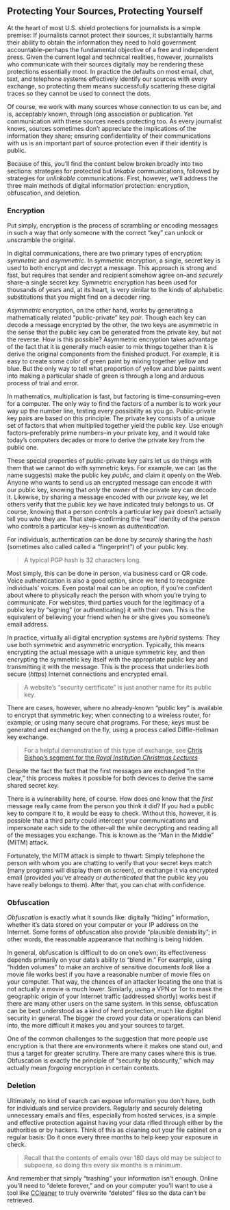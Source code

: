 Protecting Your Sources, Protecting Yourself
--------------------------------------------

At the heart of most U.S. shield protections for journalists is a simple
premise: If journalists cannot protect their sources, it substantially
harms their ability to obtain the information they need to hold
government accountable–perhaps the fundamental objective of a free and
independent press. Given the current legal and technical realities,
however, journalists who communicate with their sources digitally may be
rendering these protections essentially moot. In practice the defaults
on most email, chat, text, and telephone systems effectively identify
our sources with every exchange, so protecting them means successfully
scattering these digital traces so they cannot be used to connect the
dots.

Of course, we work with many sources whose connection to us can be, and
is, acceptably known, through long association or publication. Yet
communication with these sources needs protecting too. As every
journalist knows, sources sometimes don’t appreciate the implications of
the information they share; ensuring confidentiality of their
communications with us is an important part of source protection even if
their identity is public.

Because of this, you’ll find the content below broken broadly into two
sections: strategies for protected but *linkable* communications,
followed by strategies for *unlinkable* communications. First, however,
we’ll address the three main methods of digital information protection:
encryption, obfuscation, and deletion.

### Encryption

Put simply, encryption is the process of scrambling or encoding messages
in such a way that only someone with the correct “key” can unlock or
unscramble the original.

In digital communications, there are two primary types of encryption:
*symmetric* and *asymmetric*. In symmetric encryption, a single, secret
key is used to both encrypt and decrypt a message. This approach is
strong and fast, but requires that sender and recipient somehow agree
on–and *securely* share–a single secret key. Symmetric encryption has
been used for thousands of years and, at its heart, is very similar to
the kinds of alphabetic substitutions that you might find on a decoder
ring.

*Asymmetric* encryption, on the other hand, works by generating a
mathematically related “public-private” key *pair*. Though each key can
decode a message encrypted by the other, the two keys are asymmetric in
the sense that the public key can be generated from the private key, but
not the reverse. How is this possible? Asymmetric encryption takes
advantage of the fact that it is generally much easier to mix things
together than it is derive the original components from the finished
product. For example, it is easy to create some color of green paint by
mixing together yellow and blue. But the only way to tell what
proportion of yellow and blue paints went into making a particular shade
of green is through a long and arduous process of trial and error.

In mathematics, multiplication is fast, but factoring is
time-consuming–even for a computer. The only way to find the factors of
a number is to work your way up the number line, testing every
possibility as you go. Public-private key pairs are based on this
principle: The private key consists of a unique set of factors that when
multiplied together yield the public key. Use enough factors–preferably
prime numbers–in your private key, and it would take today’s computers
decades or more to derive the private key from the public one.

These special properties of public-private key pairs let us do things
with them that we cannot do with symmetric keys. For example, we can (as
the name suggests) make the public key *public*, and claim it openly on
the Web. Anyone who wants to send us an encrypted message can encode it
with our public key, knowing that *only* the owner of the private key
can decode it. Likewise, by sharing a message encoded with our *private*
key, we let others verify that the public key we have indicated truly
belongs to us. Of course, knowing that a person controls a particular
key pair doesn’t actually tell you *who* they are. That step–confirming
the “real” identity of the person who controls a particular key–is known
as *authentication*.

For individuals, authentication can be done by *securely* sharing the
*hash* (sometimes also called called a “fingerprint”) of your public
key.

 > A typical PGP hash is 32 characters long.

 Most simply, this can be done in person, via business card or QR code.
Voice authentication is also a good option, since we tend to recognize
individuals’ voices. Even postal mail can be an option, if you’re
confident about where to physically reach the person with whom you’re
trying to communicate. For websites, third parties vouch for the
legitimacy of a public key by “signing” (or authenticating) it with
their own. This is the equivalent of believing your friend when he or
she gives you someone’s email address.

In practice, virtually all digital encryption systems are *hybrid*
systems: They use both symmetric and asymmetric encryption. Typically,
this means encrypting the actual message with a unique symmetric key,
and then encrypting the symmetric key itself with the appropriate public
key and transmitting it with the message. This is the process that
underlies both secure (*https*) Internet connections and encrypted email.

 > A website’s “security certificate” is just another name for its
public key.

There are cases, however, where no already-known “public key” is
available to encrypt that symmetric key; when connecting to a wireless
router, for example, or using many secure chat programs. For these, keys
must be generated and exchanged on the fly, using a process called
Diffie-Hellman key exchange.

 > For a helpful demonstration of this type of exchange, see [Chris
Bishop’s segment for the *Royal Institution Christmas
Lectures*](http://www.youtube.com/watch?v=U62S8SchxX4)

 Despite the fact the fact that the first messages are exchanged “in the
clear,” this process makes it possible for both devices to derive the
same shared secret key.

There is a vulnerability here, of course. How does one know that the
*first* message really came from the person you think it did? If you had
a public key to compare it to, it would be easy to check. Without this,
however, it is possible that a third party could intercept your
communications and impersonate each side to the other–all the while
decrypting and reading all of the messages you exchange. This is known
as the “Man in the Middle” (MITM) attack.

Fortunately, the MITM attack is simple to thwart: Simply telephone the
person with whom you are chatting to verify that your secret keys match
(many programs will display them on screen), or exchange it via
encrypted email (provided you’ve already or *authenticated* that the
public key you have really belongs to them). After that, you can chat
with confidence.

### Obfuscation

*Obfuscation* is exactly what it sounds like: digitally “hiding”
information, whether it’s data stored on your computer or your IP
address on the Internet. Some forms of obfuscation also provide
“plausible deniability”; in other words, the reasonable appearance that
nothing is being hidden.

In general, obfuscation is difficult to do on one’s own; its
effectiveness depends primarily on your data’s ability to “blend in.”
For example, using “hidden volumes” to make an archive of sensitive
documents *look* like a movie file works best if you have a reasonable
number of movie files on your computer. That way, the chances of an
attacker locating the one that is not actually a movie is much lower.
Similarly, using a VPN or Tor to mask the geographic origin of your
Internet traffic (addressed shortly) works best if there are many other
users on the same system. In this sense, obfuscation can be best
understood as a kind of herd protection, much like digital security in
general. The bigger the crowd your data or operations can blend into,
the more difficult it makes you and your sources to target.

One of the common challenges to the suggestion that more people use
encryption is that there are environments where it makes one stand out,
and thus a target for greater scrutiny. There are many cases where this
is true. Obfuscation is exactly the principle of “security by
obscurity,” which may actually mean *forgoing* encryption in certain
contexts.

### Deletion

Ultimately, no kind of search can expose information you don’t have,
both for individuals and service providers. Regularly and securely
deleting unnecessary emails and files, especially from hosted services,
is a simple and effective protection against having your data rifled
through either by the authorities or by hackers. Think of this as
cleaning out your file cabinet on a regular basis: Do it once every
three months to help keep your exposure in check.

 > Recall that the contents of emails over 180 days old may be subject
to subpoena, so doing this every six months is a minimum.

 And remember that simply “trashing” your information isn’t enough.
Online you’ll need to “delete forever,” and on your computer you’ll want
to use a tool like [CCleaner](http://ccleaner.en.softonic.com/) to truly
overwrite “deleted” files so the data can’t be retrieved.